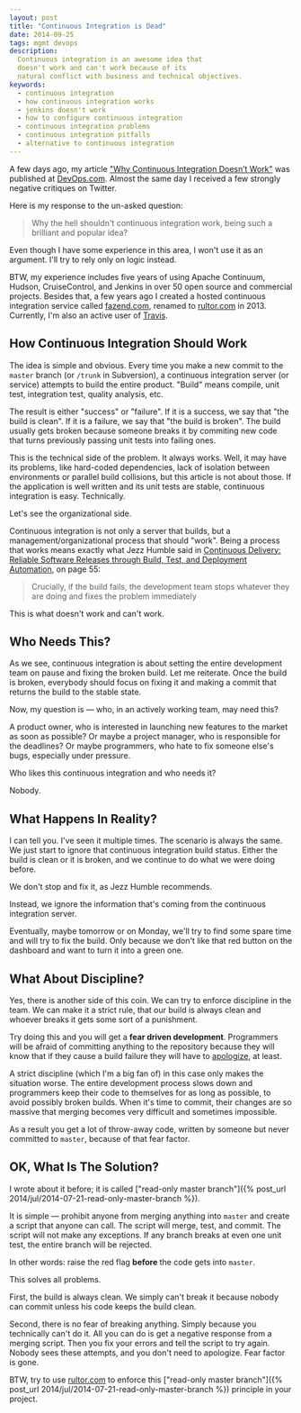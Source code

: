 ```yaml
---
layout: post
title: "Continuous Integration is Dead"
date: 2014-09-25
tags: mgmt devops
description:
  Continuous integration is an awesome idea that
  doesn't work and can't work because of its
  natural conflict with business and technical objectives.
keywords:
  - continuous integration
  - how continuous integration works
  - jenkins doesn't work
  - how to configure continuous integration
  - continuous integration problems
  - continuous integration pitfalls
  - alternative to continuous integration
---
```


A few days ago, my article
["Why Continuous Integration Doesn’t Work"](http://devops.com/blogs/continuous-integration-doesnt-work/)
was published at [DevOps.com](http://www.devops.com). Almost the same
day I received a few strongly negative critiques on Twitter.

Here is my response to the un-asked question:

> Why the hell shouldn't continuous integration work, being such a brilliant and popular idea?

Even though I have some experience in this area, I won't use it as an argument.
I'll try to rely only on logic instead.

<!--more-->

BTW, my experience includes five years of using
Apache Continuum, Hudson, CruiseControl, and Jenkins in over 50 open
source and commercial projects. Besides that,
a few years ago I created a hosted continuous integration service called
[fazend.com](http://www.fazend.com),
renamed to [rultor.com](http://www.rultor.com) in 2013.
Currently, I'm also an active user of [Travis](http://www.travis-ci.org).

## How Continuous Integration Should Work

The idea is simple and obvious. Every time you make a new commit
to the `master` branch (or `/trunk` in Subversion), a continuous integration
server (or service) attempts to build the entire product. "Build" means
compile, unit test, integration test, quality analysis, etc.

The result is either "success" or "failure". If it is a success, we
say that "the build is clean". If it is a failure, we say that "the build is broken".
The build usually gets broken because someone breaks it by
commiting new code that turns previously passing unit tests
into failing ones.

This is the technical side of the problem. It always works. Well,
it may have its problems, like hard-coded dependencies, lack of isolation between
environments or parallel build collisions, but this article is not about those.
If the application is well written and its unit tests are stable,
continuous integration is easy. Technically.

Let's see the organizational side.

Continuous integration is not only a server that builds, but a
management/organizational process that should "work". Being a process
that works means exactly what Jezz Humble said in
[Continuous Delivery: Reliable Software Releases through Build, Test, and Deployment Automation](http://www.amazon.com/gp/product/0321601912/ref=as_li_tl?ie=UTF8&camp=1789&creative=390957&creativeASIN=0321601912&linkCode=as2&tag=yegor256com-20&linkId=GKWBKGZUJGJLFMHE),
on page 55:

> Crucially, if the build fails, the development team
stops whatever they are doing and fixes the problem immediately

This is what doesn't work and can't work.

## Who Needs This?

As we see, continuous integration is about setting the entire
development team on pause and fixing the broken build. Let me
reiterate. Once the build is broken, everybody should focus
on fixing it and making a commit that returns the build to
the stable state.

Now, my question is &mdash; who, in an actively working team, may need this?

A product owner, who is interested in launching new features to the market
as soon as possible? Or maybe a project manager, who is responsible for
the deadlines? Or maybe programmers, who hate to fix someone else's bugs,
especially under pressure.

Who likes this continuous integration and who needs it?

Nobody.

## What Happens In Reality?

I can tell you. I've seen it multiple times. The scenario is always
the same. We just start to ignore that continuous integration
build status. Either the build is clean or it is broken, and we continue
to do what we were doing before.

We don't stop and fix it, as Jezz Humble recommends.

Instead, we ignore the information that's
coming from the continuous integration server.

Eventually, maybe tomorrow or on Monday, we'll try to find some spare time
and will try to fix the build. Only because we don't like that red button
on the dashboard and want to turn it into a green one.

## What About Discipline?

Yes, there is another side of this coin. We can try to enforce
discipline in the team. We can make it a strict rule, that our
build is always clean and whoever breaks it gets some sort of
a punishment.

Try doing this and you will get a **fear driven development**. Programmers
will be afraid of committing anything to the repository because
they will know that if they cause a build failure they will have to
[apologize](http://programmers.stackexchange.com/questions/79041), at least.

A strict discipline (which I'm a big fan of) in this case only
makes the situation worse. The entire development process slows
down and programmers keep their code to themselves for as long as
possible, to avoid possibly broken builds. When it's time to commit,
their changes are so massive that merging becomes very difficult and
sometimes impossible.

As a result you get a lot of throw-away code, written by someone
but never committed to `master`, because of that fear factor.

## OK, What Is The Solution?

I wrote about it before; it is called
["read-only master branch"]({% post_url 2014/jul/2014-07-21-read-only-master-branch %}).

It is simple &mdash; prohibit anyone from merging anything
into `master` and create a script that anyone can call. The script will
merge, test, and commit. The script will not make any exceptions.
If any branch breaks at even one unit test, the entire branch will be rejected.

In other words: raise the red flag **before** the code
gets into `master`.

This solves all problems.

First, the build is always clean. We simply can't break it because
nobody can commit unless his code keeps the build clean.

Second, there is no fear of breaking anything. Simply because you technically can't
do it. All you can do is get a negative response from a merging script. Then
you fix your errors and tell the script to try again. Nobody sees these
attempts, and you don't need to apologize. Fear factor is gone.

BTW, try to use [rultor.com](http://www.rultor.com) to enforce this
["read-only master branch"]({% post_url 2014/jul/2014-07-21-read-only-master-branch %})
principle in your project.
